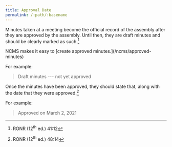 ```yaml
---
title: Approval Date
permalink: /:path/:basename
---
```


Minutes taken
at a meeting
become the official record
of the assembly
after they are approved
by the assembly.
Until then,
they are draft minutes
and should be
clearly marked
as such.[^ronr4112]

<aside class="callout" role="complementary" markdown="1">
NCMS makes
it easy
to [create approved minutes.](/ncms/approved-minutes)
</aside>

For example:

> Draft minutes --- not yet approved

Once the minutes
have been approved,
they should
state that,
along with the date
that they were approved.[^ronr4814]

For example:

> Approved on March 2, 2021

[^ronr4112]:
    RONR (12<sup>th</sup>&nbsp;ed.) 41:12

[^ronr4814]:
    RONR (12<sup>th</sup>&nbsp;ed.) 48:14
